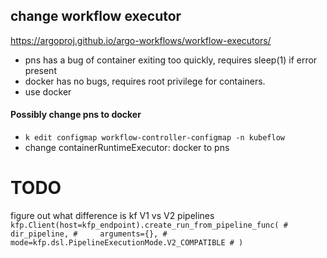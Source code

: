 ## change workflow executor
https://argoproj.github.io/argo-workflows/workflow-executors/

- pns has a bug of container exiting too quickly, requires sleep(1) if error present
- docker has no bugs, requires root privilege for containers. 
- use docker

#### Possibly change pns to docker 
- `k edit configmap workflow-controller-configmap -n kubeflow`
- change containerRuntimeExecutor: docker to pns


# TODO
figure out what difference is kf V1 vs V2 pipelines
`kfp.Client(host=kfp_endpoint).create_run_from_pipeline_func(
    #     dir_pipeline,
    #     arguments={},
    #     mode=kfp.dsl.PipelineExecutionMode.V2_COMPATIBLE
    # )`




